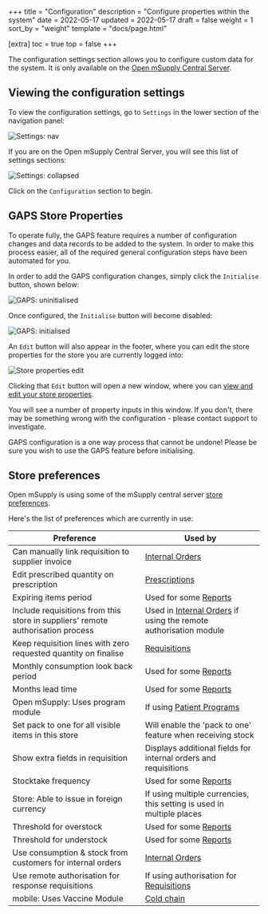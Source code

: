 +++
title = "Configuration"
description = "Configure properties within the system"
date = 2022-05-17
updated = 2022-05-17
draft = false
weight = 1
sort_by = "weight"
template = "docs/page.html"

[extra]
toc = true
top = false
+++

The configuration settings section allows you to configure custom data for the system. It is only available on the [Open mSupply Central Server](/docs/getting_started/central-server).

## Viewing the configuration settings

To view the configuration settings, go to `Settings` in the lower section of the navigation panel:

![Settings: nav](/docs/settings/images/admin_nav.png)

If you are on the Open mSupply Central Server, you will see this list of settings sections:

![Settings: collapsed](/docs/settings/images/settings_collapsed_central.png)

Click on the `Configuration` section to begin.

## GAPS Store Properties

To operate fully, the GAPS feature requires a number of configuration changes and data records to be added to the system. In order to make this process easier, all of the required general configuration steps have been automated for you.

In order to add the GAPS configuration changes, simply click the `Initialise` button, shown below:

![GAPS: uninitialised](/docs/settings/images/gaps_unconfigured.png)

Once configured, the `Initialise` button will become disabled:

![GAPS: initialised](/docs/settings/images/gaps_configured.png)

An `Edit` button will also appear in the footer, where you can edit the store properties for the store you are currently logged into:

![Store properties edit](/docs/settings/images/store_properties_edit_footer.png)

Clicking that `Edit` button will open a new window, where you can [view and edit your store properties](/docs/manage/facilities/#editing-your-store-properties).

You will see a number of property inputs in this window. If you don't, there may be something wrong with the configuration - please contact support to investigate.

<div class='note'>
GAPS configuration is a one way process that cannot be undone! Please be sure you wish to use the GAPS feature before initialising.
</div>

## Store preferences

Open mSupply is using some of the mSupply central server [store preferences](https://docs.msupply.org.nz/other_stuff:virtual_stores#preferences_tab).

Here's the list of preferences which are currently in use:

| Preference                                                                      | Used by                                                                                                  |
| ------------------------------------------------------------------------------- | -------------------------------------------------------------------------------------------------------- |
| Can manually link requisition to supplier invoice                               | [Internal Orders](/docs/replenishment/internal-orders/)                                                  |
| Edit prescribed quantity on prescription                                        | [Prescriptions](/docs/dispensary/prescriptions/)                                                         |
| Expiring items period                                                           | Used for some [Reports](/docs/getting_started/report/)                                                   |
| Include requisitions from this store in suppliers' remote authorisation process | Used in [Internal Orders](/docs/replenishment/internal-orders/) if using the remote authorisation module |
| Keep requisition lines with zero requested quantity on finalise                 | [Requisitions](/docs/distribution/requisitions/)                                                         |
| Monthly consumption look back period                                            | Used for some [Reports](/docs/getting_started/report/)                                                   |
| Months lead time                                                                | Used for some [Reports](/docs/getting_started/report/)                                                   |
| Open mSupply: Uses program module                                               | If using [Patient Programs](/docs/programs/program-module/)                                              |
| Set pack to one for all visible items in this store                             | Will enable the 'pack to one' feature when receiving stock                                               |
| Show extra fields in requisition                                                | Displays additional fields for internal orders and requisitions                                          |
| Stocktake frequency                                                             | Used for some [Reports](/docs/getting_started/report/)                                                   |
| Store: Able to issue in foreign currency                                        | If using multiple currencies, this setting is used in multiple places                                    |
| Threshold for overstock                                                         | Used for some [Reports](/docs/getting_started/report/)                                                   |
| Threshold for understock                                                        | Used for some [Reports](/docs/getting_started/report/)                                                   |
| Use consumption & stock from customers for internal orders                      | [Internal Orders](/docs/replenishment/internal-orders/)                                                  |
| Use remote authorisation for response requisitions                              | If using authorisation for [Requisitions](/docs/distribution/requisitions/)                              |
| mobile: Uses Vaccine Module                                                     | [Cold chain](/docs/coldchain/introduction/#getting-started)                                              |
